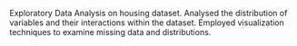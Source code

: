 Exploratory Data Analysis on housing dataset.
Analysed the distribution of variables and their interactions within the dataset.
Employed visualization techniques to examine missing data and distributions.
